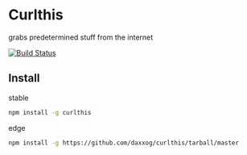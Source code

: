 Curlthis
====================

  grabs predetermined stuff from the internet

  [![Build Status][travis-image]][travis-url]

Install
-------
stable
```bash
npm install -g curlthis
```
edge
```bash
npm install -g https://github.com/daxxog/curlthis/tarball/master
```

[travis-image]: https://img.shields.io/travis/daxxog/curlthis.png?branch=master
[travis-url]: https://travis-ci.org/daxxog/curlthis
